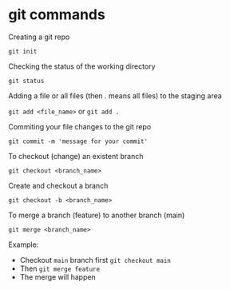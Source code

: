 # git commands

Creating a git repo

```git init```

Checking the status of the working directory 

```git status```

Adding a file or all files (then . means all files) to the staging area

```git add <file_name>``` or ```git add .```

Commiting your file changes to the git repo

```git commit -m 'message for your commit'```

To checkout (change) an existent branch

```git checkout <branch_name>```

Create and checkout a branch

```git checkout -b <branch_name>```

To merge a branch (feature) to another branch (main)

```git merge <branch_name>```

Example:
  + Checkout `main` branch first ```git checkout main```
  + Then ```git merge feature```
  + The merge will happen

